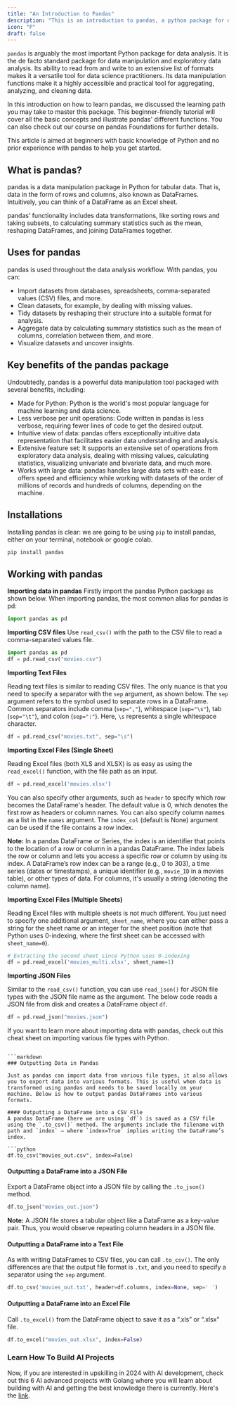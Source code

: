 ```yaml
---
title: "An Introduction to Pandas"
description: "This is an introduction to pandas, a python package for data analysis."
icon: "P"
draft: false
---
```


`pandas` is arguably the most important Python package for data analysis. It is the de facto standard package for data manipulation and exploratory data analysis. Its ability to read from and write to an extensive list of formats makes it a versatile tool for data science practitioners. Its data manipulation functions make it a highly accessible and practical tool for aggregating, analyzing, and cleaning data.

In this introduction on how to learn pandas, we discussed the learning path you may take to master this package. This beginner-friendly tutorial will cover all the basic concepts and illustrate pandas' different functions. You can also check out our course on pandas Foundations for further details.

This article is aimed at beginners with basic knowledge of Python and no prior experience with pandas to help you get started.

## What is pandas?

pandas is a data manipulation package in Python for tabular data. That is, data in the form of rows and columns, also known as DataFrames. Intuitively, you can think of a DataFrame as an Excel sheet.

pandas’ functionality includes data transformations, like sorting rows and taking subsets, to calculating summary statistics such as the mean, reshaping DataFrames, and joining DataFrames together.

## Uses for pandas

pandas is used throughout the data analysis workflow. With pandas, you can:

- Import datasets from databases, spreadsheets, comma-separated values (CSV) files, and more.
- Clean datasets, for example, by dealing with missing values.
- Tidy datasets by reshaping their structure into a suitable format for analysis.
- Aggregate data by calculating summary statistics such as the mean of columns, correlation between them, and more.
- Visualize datasets and uncover insights.

## Key benefits of the pandas package

Undoubtedly, pandas is a powerful data manipulation tool packaged with several benefits, including:

- Made for Python: Python is the world's most popular language for machine learning and data science.
- Less verbose per unit operations: Code written in pandas is less verbose, requiring fewer lines of code to get the desired output.
- Intuitive view of data: pandas offers exceptionally intuitive data representation that facilitates easier data understanding and analysis.
- Extensive feature set: It supports an extensive set of operations from exploratory data analysis, dealing with missing values, calculating statistics, visualizing univariate and bivariate data, and much more.
- Works with large data: pandas handles large data sets with ease. It offers speed and efficiency while working with datasets of the order of millions of records and hundreds of columns, depending on the machine.

## Installations

Installing pandas is clear: we are going to be using `pip` to install pandas, either on your terminal, notebook or google colab.

```bash
pip install pandas
```

## Working with pandas

**Importing data in pandas**
Firstly import the pandas Python package as shown below. When importing pandas, the most common alias for pandas is pd:

```python
import pandas as pd
```

**Importing CSV files**
Use `read_csv()` with the path to the CSV file to read a comma-separated values file.

```python
import pandas as pd
df = pd.read_csv("movies.csv")
```

**Importing Text Files**

Reading text files is similar to reading CSV files. The only nuance is that you need to specify a separator with the `sep` argument, as shown below. The `sep` argument refers to the symbol used to separate rows in a DataFrame. Common separators include comma (`sep=","`), whitespace (`sep="\s"`), tab (`sep="\t"`), and colon (`sep=":"`). Here, `\s` represents a single whitespace character.

```python
df = pd.read_csv("movies.txt", sep="\s")
```

**Importing Excel Files (Single Sheet)**

Reading Excel files (both XLS and XLSX) is as easy as using the `read_excel()` function, with the file path as an input.

```python
df = pd.read_excel('movies.xlsx')
```

You can also specify other arguments, such as `header` to specify which row becomes the DataFrame's header. The default value is 0, which denotes the first row as headers or column names. You can also specify column names as a list in the `names` argument. The `index_col` (default is None) argument can be used if the file contains a row index.

**Note:** In a pandas DataFrame or Series, the index is an identifier that points to the location of a row or column in a pandas DataFrame. The index labels the row or column and lets you access a specific row or column by using its index. A DataFrame’s row index can be a range (e.g., 0 to 303), a time series (dates or timestamps), a unique identifier (e.g., `movie_ID` in a movies table), or other types of data. For columns, it's usually a string (denoting the column name).

**Importing Excel Files (Multiple Sheets)**

Reading Excel files with multiple sheets is not much different. You just need to specify one additional argument, `sheet_name`, where you can either pass a string for the sheet name or an integer for the sheet position (note that Python uses 0-indexing, where the first sheet can be accessed with `sheet_name=0`).

```python
# Extracting the second sheet since Python uses 0-indexing
df = pd.read_excel('movies_multi.xlsx', sheet_name=1)
```

**Importing JSON Files**

Similar to the `read_csv()` function, you can use `read_json()` for JSON file types with the JSON file name as the argument. The below code reads a JSON file from disk and creates a DataFrame object `df`.

```python
df = pd.read_json("movies.json")
```

If you want to learn more about importing data with pandas, check out this cheat sheet on importing various file types with Python.

````

```markdown
### Outputting Data in Pandas

Just as pandas can import data from various file types, it also allows you to export data into various formats. This is useful when data is transformed using pandas and needs to be saved locally on your machine. Below is how to output pandas DataFrames into various formats.

#### Outputting a DataFrame into a CSV File
A pandas DataFrame (here we are using `df`) is saved as a CSV file using the `.to_csv()` method. The arguments include the filename with path and `index` – where `index=True` implies writing the DataFrame’s index.

```python
df.to_csv("movies_out.csv", index=False)
````

#### Outputting a DataFrame into a JSON File

Export a DataFrame object into a JSON file by calling the `.to_json()` method.

```python
df.to_json("movies_out.json")
```

**Note:** A JSON file stores a tabular object like a DataFrame as a key-value pair. Thus, you would observe repeating column headers in a JSON file.

#### Outputting a DataFrame into a Text File

As with writing DataFrames to CSV files, you can call `.to_csv()`. The only differences are that the output file format is `.txt`, and you need to specify a separator using the `sep` argument.

```python
df.to_csv('movies_out.txt', header=df.columns, index=None, sep=' ')
```

#### Outputting a DataFrame into an Excel File

Call `.to_excel()` from the DataFrame object to save it as a “.xls” or “.xlsx” file.

```python
df.to_excel("movies_out.xlsx", index=False)
```

### Learn How To Build AI Projects

Now, if you are interested in upskilling in 2024 with AI development, check out this 6 AI advanced projects with Golang where you will learn about building with AI and getting the best knowledge there is currently. Here's the [link](https://akhilsharmatech.gumroad.com/l/zgxqq).
